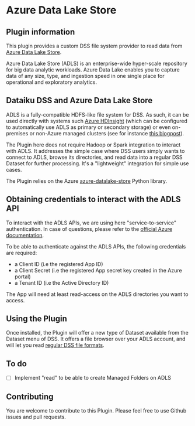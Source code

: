 # Azure Data Lake Store


## Plugin information

This plugin provides a custom DSS file system provider to read data from [Azure Data Lake Store](https://azure.microsoft.com/en-us/services/data-lake-store/).

Azure Data Lake Store (ADLS) is an enterprise-wide hyper-scale repository for big data analytic workloads. Azure Data Lake enables you to capture data of any size, type, and ingestion speed in one single place for operational and exploratory analytics.


## Dataiku DSS and Azure Data Lake Store

ADLS is a fully-compatible HDFS-like file system for DSS. As such, it can be used directly with systems such [Azure HDInsight](https://azure.microsoft.com/en-us/services/hdinsight/) (which can be configured to automatically use ADLS as primary or secondary storage) or even on-premises or non-Azure managed clusters (see for instance [this blogpost](https://medium.com/azure-data-lake/connecting-your-own-hadoop-or-spark-to-azure-data-lake-store-93d426d6a5f4)).

The Plugin here does not require Hadoop or Spark integration to interact with ADLS. It addresses the simple case where DSS users simply wants to connect to ADLS, browse its directories, and read data into a regular DSS Dataset for further processing. It's a "lightweight" integration for simple use cases.

The Plugin relies on the Azure [azure-datalake-store](http://azure-datalake-store.readthedocs.io/en/latest/) Python library.


## Obtaining credentials to interact with the ADLS API

To interact with the ADLS APIs, we are using here "service-to-service" authentication. In case of questions, please refer to the [official Azure documentation](https://docs.microsoft.com/en-us/azure/data-lake-store/data-lake-store-service-to-service-authenticate-python).

To be able to authenticate against the ADLS APIs, the following credentials are required:

* a Client ID (i.e the registered App ID)
* a Client Secret (i.e the registered App secret key created in the Azure portal)
* a Tenant ID (i.e the Active Directory ID)

The App will need at least read-access on the ADLS directories you want to access.


## Using the Plugin

Once installed, the Plugin will offer a new type of Dataset available from the Dataset menu of DSS. It offers a file browser over your ADLS account, and will let you read [regular DSS file formats](https://doc.dataiku.com/dss/latest/formats/index.html).

## To do

- [ ] Implement "read" to be able to create Managed Folders on ADLS

## Contributing

You are welcome to contribute to this Plugin. Please feel free to use Github issues and pull requests. 
